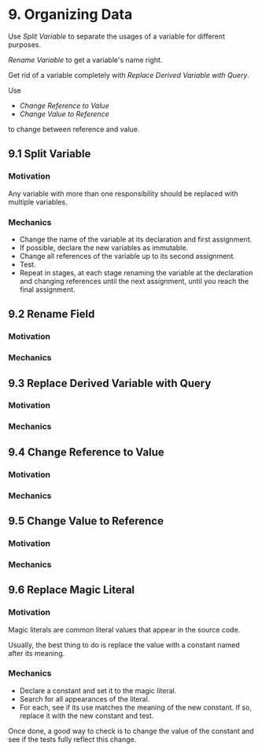# 9. Organizing Data

Use _Split Variable_ to separate the usages of a variable for different purposes.

_Rename Variable_ to get a variable's name right.

Get rid of a variable completely with _Replace Derived Variable with Query_.

Use

- _Change Reference to Value_
- _Change Value to Reference_

to change between reference and value.

## 9.1 Split Variable

### Motivation

Any variable with more than one responsibility should be replaced with multiple variables.

### Mechanics

- Change the name of the variable at its declaration and first assignment.
- If possible, declare the new variables as immutable.
- Change all references of the variable up to its second assignment.
- Test.
- Repeat in stages, at each stage renaming the variable at the declaration and changing references until the next
  assignment, until you reach the final assignment.

## 9.2 Rename Field

### Motivation

### Mechanics

## 9.3 Replace Derived Variable with Query

### Motivation

### Mechanics

## 9.4 Change Reference to Value

### Motivation

### Mechanics

## 9.5 Change Value to Reference

### Motivation

### Mechanics

## 9.6 Replace Magic Literal

### Motivation

Magic literals are common literal values that appear in the source code.

Usually, the best thing to do is replace the value with a constant named after its meaning.

### Mechanics

- Declare a constant and set it to the magic literal.
- Search for all appearances of the literal.
- For each, see if its use matches the meaning of the new constant. If so, replace it with the new constant and test.

Once done, a good way to check is to change the value of the constant and see if the tests fully reflect this change.
